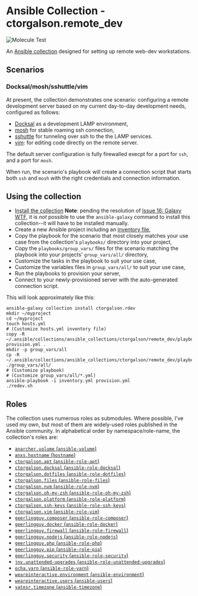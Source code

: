 # Ansible Collection - ctorgalson.remote_dev

![Molecule Test](https://github.com/ctorgalson/remote_dev/workflows/Molecule%20Test/badge.svg)

An [Ansible collection](https://docs.ansible.com/ansible/latest/user_guide/collections_using.html)
designed for setting up remote web-dev workstations.

## Scenarios

### Docksal/mosh/sshuttle/vim

At present, the collection demonstrates one scenario: configuring a remote
development server based on my current day-to-day development needs, configured
as follows:

  - [Docksal](https://docksal.io/) as a development LAMP environment,
  - [mosh](https://mosh.org/) for stable roaming ssh connection,
  - [sshuttle](https://github.com/sshuttle/sshuttle) for tunneling over
    ssh to the the LAMP services.
  - [vim](https://github.com/vim/vim): for editing code directly on the remote server.

The default server configuration is fully firewalled execpt for a port for
`ssh`, and a port for `mosh`.

When run, the scenario's playbook will create a connection script that starts
both `ssh` and `mosh` with the right credentials and connection information.

## Using the collection

- [Install the collection](https://docs.ansible.com/ansible/latest/user_guide/collections_using.html#id2)
  **Note**: pending the resolution of [Issue 16: Galaxy WTF](https://github.com/ctorgalson/remote_dev/issues/16),
            it is _not_ possible to use the `ansible-galaxy` command to install
            this collection--it will have to be installed manually.
- Create a new Ansible project including an [inventory file](https://docs.ansible.com/ansible/latest/user_guide/intro_inventory.html),
- Copy the playbook for the scenario that most closely matches your use case
  from the collection's `playbooks/` directory into your project,
- Copy the `playbooks/group_vars/` files for the scenario matching the playbook
  into your projects' `group_vars/all/` directory,
- Customize the tasks in the playbook to suit your use case,
- Customize the variables files in `group_vars/all/` to suit your use case,
- Run the playbooks to provision your server,
- Connect to your newly-provisioned server with the auto-generated connection
  script.

This will look approximately like this:

```
ansible-galaxy collection install ctorgalson.rdev
mkdir ~/myproject
cd ~/myproject
touch hosts.yml
# (Customize hosts.yml inventory file)
copy -R ~/.ansible/collections/ansible_collections/ctorgalson/remote_dev/playbooks/demo__docksal_mosh_sshuttle_vim.yml provision.yml .
mkdir -p group_vars/all
cp -R ~/.ansible/collections/ansible_collections/ctorgalson/remote_dev/playbooks/group_vars/docksal_mosh_sshuttle_vim/* ./group_vars/all/
# (Customize playbook)
# (Customize group_vars/all/*.yml)
ansible-playbook -i inventory.yml provision.yml
./redev.sh
```

## Roles

The collection uses numerous roles as submodules. Where possible, I've used my
own, but most of them are widely-used roles published in the Ansible community.
In alphabetical order by namespace/role-name, the collection's roles are:

- [`anarcher.volume` (`ansible-volume`)](https://galaxy.ansible.com/anarcher/volume)
- [`anxs.hostname` (`hostname`)](https://github.com/ANXS/hostname.git)
- [`ctorgalson.apt` (`ansible-role-apt`)](https://galaxy.ansible.com/ctorgalson/apt)
- [`ctorgalson.docksal` (`ansible-role-docksal`)](https://galaxy.ansible.com/ctorgalson/docksal)
- [`ctorgalson.dotfiles` (`ansible-role-dotfiles`)](https://galaxy.ansible.com/ctorgalson/dotfiles)
- [`ctorgalson.files` (`ansible-role-files`)](https://galaxy.ansible.com/ctorgalson/files)
- [`ctorgalson.nvm` (`ansible-role-nvm`)](https://galaxy.ansible.com/ctorgalson/nvm)
- [`ctorgalson.oh-my-zsh` (`ansible-role-oh-my-zsh`)](https://galaxy.ansible.com/ctorgalson/oh-my-zsh)
- [`ctorgalson.platform` (`ansible-role-platform`)](https://galaxy.ansible.com/ctorgalson/platform)
- [`ctorgalson.ssh-keys` (`ansible-role-ssh-keys`)](https://galaxy.ansible.com/ctorgalson/ssh-keys)
- [`ctorgalson.vim` (`ansible-role-vim`)](https://galaxy.ansible.com/ctorgalson/vim)
- [`geerlingguy.composer` (`ansible-role-composer`)](https://galaxy.ansible.com/geerlingguy/composer)
- [`geerlingguy.docker` (`ansible-role-docker`)](https://galaxy.ansible.com/geerlingguy/docker)
- [`geerlingguy.firewall` (`ansible-role-firewall`)](https://galaxy.ansible.com/geerlingguy/firewall)
- [`geerlingguy.nodejs` (`ansible-role-nodejs`)](https://galaxy.ansible.com/geerlingguy/nodejs)
- [`geerlingguy.php` (`ansible-role-php`)](https://galaxy.ansible.com/geerlingguy/php)
- [`geerlingguy.pip` (`ansible-role-pip`)](https://galaxy.ansible.com/geerlingguy/pip)
- [`geerlingguy.security` (`ansible-role-security`)](https://galaxy.ansible.com/geerlingguy/security)
- [`jnv.unattended-upgrades` (`ansible-role-unattended-upgrades`)](https://galaxy.ansible.com/jnv/unattended-upgrades)
- [`ocha.yarn` (`ansible-role-yarn`)](https://galaxy.ansible.com/ocha/yarn)
- [`weareinteractive.environment` (`ansible-environment`)](https://galaxy.ansible.com/weareinteractive/environment) 
- [`weareinteractive.users` (`ansible-users`)](https://galaxy.ansible.com/weareinteractive/users) 
- [`yatesr.timezone` (`ansible-timezone`)](https://galaxy.ansible.com/yatesr/timezone)
